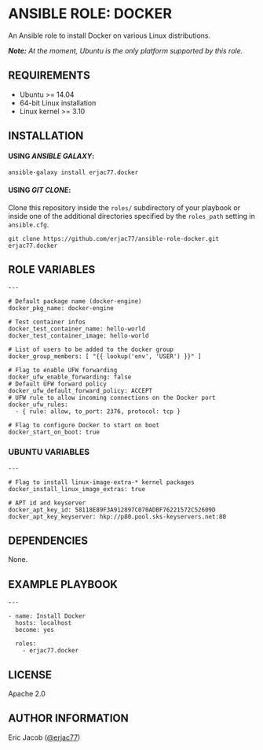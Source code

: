 # ANSIBLE ROLE: DOCKER

An Ansible role to install Docker on various Linux distributions.

_**Note:** At the moment, Ubuntu is the only platform supported by this role._

## REQUIREMENTS

* Ubuntu >= 14.04
* 64-bit Linux installation
* Linux kernel >= 3.10

## INSTALLATION

#### USING _ANSIBLE GALAXY_:

```
ansible-galaxy install erjac77.docker
```

#### USING _GIT CLONE_:

Clone this repository inside the `roles/` subdirectory of your playbook or inside one of the additional directories specified by the `roles_path` setting in `ansible.cfg`.

```
git clone https://github.com/erjac77/ansible-role-docker.git erjac77.docker
```

## ROLE VARIABLES

```
---

# Default package name (docker-engine)
docker_pkg_name: docker-engine

# Test container infos
docker_test_container_name: hello-world
docker_test_container_image: hello-world

# List of users to be added to the docker group
docker_group_members: [ "{{ lookup('env', 'USER') }}" ]

# Flag to enable UFW forwarding
docker_ufw_enable_forwarding: false
# Default UFW forward policy
docker_ufw_default_forward_policy: ACCEPT
# UFW rule to allow incoming connections on the Docker port
docker_ufw_rules:
  - { rule: allow, to_port: 2376, protocol: tcp }

# Flag to configure Docker to start on boot
docker_start_on_boot: true
```

### UBUNTU VARIABLES

```
---

# Flag to install linux-image-extra-* kernel packages
docker_install_linux_image_extras: true

# APT id and keyserver
docker_apt_key_id: 58118E89F3A912897C070ADBF76221572C52609D
docker_apt_key_keyserver: hkp://p80.pool.sks-keyservers.net:80
```

## DEPENDENCIES

None.

## EXAMPLE PLAYBOOK

```
---

- name: Install Docker
  hosts: localhost
  become: yes

  roles:
    - erjac77.docker
```

## LICENSE

Apache 2.0

## AUTHOR INFORMATION

Eric Jacob ([@erjac77](https://github.com/erjac77))